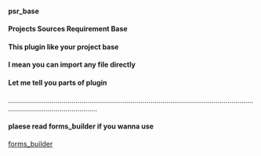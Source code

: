 #### psr_base
#### Projects Sources Requirement Base


#### This plugin like your project base
#### I mean you can import any file directly


#### Let me tell you parts of plugin

.........................................................................................................................................................................

#### plaese read forms_builder if you wanna use 
[forms_builder](https://github.com/plugcreator2002/psr_base/blob/main/lib/plugin_emulators/forms_builder/document.md)
